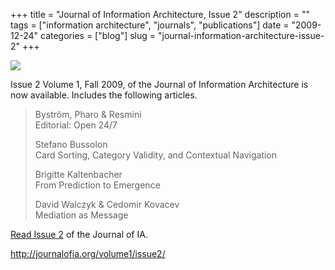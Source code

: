 +++
title = "Journal of Information Architecture, Issue 2"
description = ""
tags = ["information architecture", "journals", "publications"]
date = "2009-12-24"
categories = ["blog"]
slug = "journal-information-architecture-issue-2"
+++



  <div class="notebook-screenshot"><a href="http://journalofia.org/volume1/issue2/"><img src="/media/bluga/wt4b3392132c656_large.jpg"/></a></div><p>Issue 2 Volume 1, Fall 2009, of the Journal of Information Architecture is now available. Includes the following articles.</p>

<p><blockquote>Byström, Pharo &amp; Resmini <br />
Editorial: Open 24/7</p>

<p>Stefano Bussolon <br />
Card Sorting, Category Validity, and Contextual Navigation</p>

<p>Brigitte Kaltenbacher <br />
From Prediction to Emergence</p>

<p>David Walczyk &amp; Cedomir Kovacev <br />
Mediation as Message </blockquote></p>

<p><a href="http://journalofia.org/volume1/issue2/">Read Issue 2</a> of the Journal of IA.</p>

    
  <a href="http://journalofia.org/volume1/issue2/">http://journalofia.org/volume1/issue2/</a>
